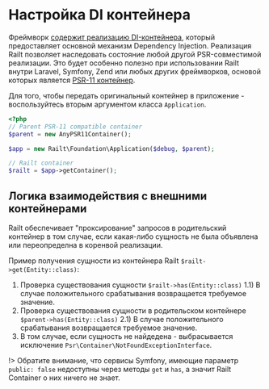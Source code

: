 # Настройка DI контейнера

Фреймворк [содержит реализацию DI-контейнера](/app/container), который предоставляет 
основной механизм Dependency Injection. Реализация Railt позволяет наследовать состояние
любой другой PSR-совместимой реализации. Это будет особенно полезно при использовании
Railt внутри Laravel, Symfony, Zend или любых других фреймворков, основой которых 
является [PSR-11 контейнер](https://www.php-fig.org/psr/psr-11/).

Для того, чтобы передать оригинальный контейнер в приложение - 
воспользуйтесь вторым аргументом класса `Application`.

```php
<?php
// Parent PSR-11 compatible container
$parent = new AnyPSR11Container();

$app = new Railt\Foundation\Application($debug, $parent);

// Railt container
$railt = $app->getContainer();
```

## Логика взаимодействия с внешними контейнерами

Railt обеспечивает "проксирование" запросов в родительский контейнер в том 
случае, если какая-либо сущность не была объявлена или переопределна в коренвой
реализации.

Пример получения сущности из контейнера Railt `$railt->get(Entity::class)`:
1) Проверка существования сущности `$railt->has(Entity::class)`
1.1) В случае положительного срабатывания возвращается требуемое значение.
2) Проверка существования сущности в родительском контейнере `$parent->has(Entity::class)`
2.1) В случае положительного срабатывания возвращается требуемое значение.
3) В том случае, если сущность не найдедена - выбрасывается исключение `Psr\Container\NotFoundExceptionInterface`.

!> Обратите внимание, что сервисы Symfony, имеющие параметр `public: false` недоступны через методы `get` и `has`, 
а значит Railt Container о них ничего не знает.


